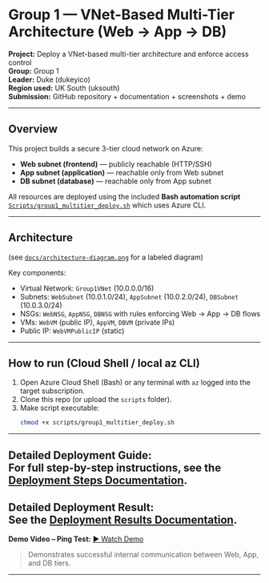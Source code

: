 # Group 1 — VNet-Based Multi-Tier Architecture (Web → App → DB)

**Project:** Deploy a VNet-based multi-tier architecture and enforce access control  
**Group:** Group 1  
**Leader:** Duke (dukeyico)  
**Region used:** UK South (uksouth)  
**Submission:** GitHub repository + documentation + screenshots + demo

---

## Overview
This project builds a secure 3-tier cloud network on Azure:
- **Web subnet (frontend)** — publicly reachable (HTTP/SSH)
- **App subnet (application)** — reachable only from Web subnet
- **DB subnet (database)** — reachable only from App subnet

All resources are deployed using the included **Bash automation script** [`Scripts/group1_multitier_deploy.sh`](Scripts/group1_multitier_deploy.sh) which uses Azure CLI.

---

## Architecture
(see [`docs/architecture-diagram.png`](docs/Labeled%20Architecture%20diagram.png) for a labeled diagram)

Key components:
- Virtual Network: `Group1VNet` (10.0.0.0/16)
- Subnets: `WebSubnet` (10.0.1.0/24), `AppSubnet` (10.0.2.0/24), `DBSubnet` (10.0.3.0/24)
- NSGs: `WebNSG`, `AppNSG`, `DBNSG` with rules enforcing Web → App → DB flows
- VMs: `WebVM` (public IP), `AppVM`, `DBVM` (private IPs)
- Public IP: `WebVMPublicIP` (static)

---

## How to run (Cloud Shell / local az CLI)
1. Open Azure Cloud Shell (Bash) or any terminal with `az` logged into the target subscription.  
2. Clone this repo (or upload the `scripts` folder).
3. Make script executable:
   ```bash
   chmod +x scripts/group1_multitier_deploy.sh
   ```
---

**Detailed Deployment Guide:**  
For full step-by-step instructions, see the [Deployment Steps Documentation](docs/deployment-steps.md).
---

**Detailed Deployment Result:**  
See the [Deployment Results Documentation](docs/Deployment-Results.md).
---

**Demo Video – Ping Test:**
[▶️ Watch Demo](https://drive.google.com/file/d/1XanNFDHMRP0XttqW-nCK6lUBGf1cFllF/view?usp=sharing)

> Demonstrates successful internal communication between Web, App, and DB tiers.
---

